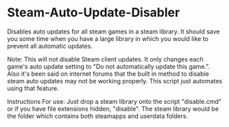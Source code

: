 Steam-Auto-Update-Disabler
==========================

Disables auto updates for all steam games in a steam library. It should save you some time when you have a large library in which you would like to prevent all automatic updates.

Note:
This will not disable Steam client updates. It only changes each game's auto update setting to "Do not automatically update this game.". Also it's been said on internet forums that the built in method to disable steam auto updates may not be working properly. This script just automates using that feature.

Instructions For use:
Just drop a steam library onto the script "disable.cmd" or if you have file extensions hidden, "disable". The steam library would be the folder which contains both steamapps and userdata folders.